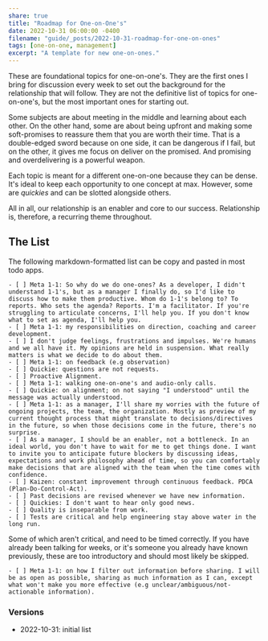 ```yaml
---
share: true
title: "Roadmap for One-on-One's"
date: 2022-10-31 06:00:00 -0400
filename: "guide/_posts/2022-10-31-roadmap-for-one-on-ones"
tags: [one-on-one, management]
excerpt: "A template for new one-on-ones."
---
```


These are foundational topics for one-on-one's. They are the first ones I bring for discussion every week to set out the background for the relationship that will follow. They are not the definitive list of topics for one-on-one's, but the most important ones for starting out.

Some subjects are about meeting in the middle and learning about each other. On the other hand, some are about being upfront and making some soft-promises to reassure them that you are worth their time. That is a double-edged sword because on one side, it can be dangerous if I fail, but on the other, it gives me focus on deliver on the promised. And promising and overdelivering is a powerful weapon.

Each topic is meant for a different one-on-one because they can be dense. It's ideal to keep each opportunity to one concept at max. However, some are _quickies_ and can be slotted alongside others.

All in all, our relationship is an enabler and core to our success. Relationship is, therefore, a recurring theme throughout.

## The List

The following markdown-formatted list can be copy and pasted in most todo apps.

```
- [ ] Meta 1-1: So why do we do one-ones? As a developer, I didn't understand 1-1's, but as a manager I finally do, so I'd like to discuss how to make them productive. Whom do 1-1's belong to? To reports. Who sets the agenda? Reports. I'm a facilitator. If you're struggling to articulate concerns, I'll help you. If you don't know what to set as agenda, I'll help you.
- [ ] Meta 1-1: my responsibilities on direction, coaching and career development.
- [ ] I don't judge feelings, frustrations and impulses. We're humans and we all have it. My opinions are held in suspension. What really matters is what we decide to do about them.
- [ ] Meta 1-1: on feedback (e.g observation)
- [ ] Quickie: questions are not requests.
- [ ] Proactive Alignment.
- [ ] Meta 1-1: walking one-on-one's and audio-only calls.
- [ ] Quickie: on alignment; on not saying "I understood" until the message was actually understood.
- [ ] Meta 1-1: as a manager, I'll share my worries with the future of ongoing projects, the team, the organization. Mostly as preview of my current thought process that might translate to decisions/directives in the future, so when those decisions come in the future, there's no surprise.
- [ ] As a manager, I should be an enabler, not a bottleneck. In an ideal world, you don't have to wait for me to get things done. I want to invite you to anticipate future blockers by discussing ideas, expectations and work philosophy ahead of time, so you can comfortably make decisions that are aligned with the team when the time comes with confidence.
- [ ] Kaizen: constant improvement through continuous feedback. PDCA (Plan-Do-Control-Act).
- [ ] Past decisions are revised whenever we have new information.
- [ ] Quickies: I don't want to hear only good news.
- [ ] Quality is inseparable from work.
- [ ] Tests are critical and help engineering stay above water in the long run.
```

Some of which aren't critical, and need to be timed correctly. If you have already been talking for weeks, or it's someone you already have known previously, these are too introductory and should most likely be skipped.

```
- [ ] Meta 1-1: on how I filter out information before sharing. I will be as open as possible, sharing as much information as I can, except what won't make you more effective (e.g unclear/ambiguous/not-actionable information).
```

### Versions

- 2022-10-31: initial list